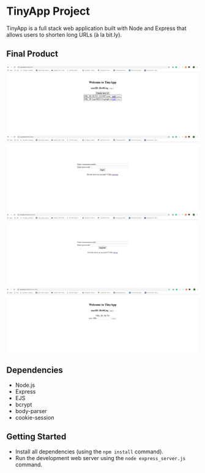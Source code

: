 # TinyApp Project

TinyApp is a full stack web application built with Node and Express that allows users to shorten long URLs (à la bit.ly).

## Final Product

!["screenshot of urlspage"](https://github.com/XiaoyongXu/TinyApp/blob/master/docs/urls-page.png?raw=true)
!["screenshot of loginpage&quot"](https://github.com/XiaoyongXu/TinyApp/blob/master/docs/login-page.png?raw=true)
!["screenshot of registerpage"](https://github.com/XiaoyongXu/TinyApp/blob/master/docs/register-page.png?raw=true)
!["screenshot of urleditpage"](https://github.com/XiaoyongXu/TinyApp/blob/master/docs/edit-page.png?raw=true)


## Dependencies

- Node.js
- Express
- EJS
- bcrypt
- body-parser
- cookie-session

## Getting Started

- Install all dependencies (using the `npm install` command).
- Run the development web server using the `node express_server.js` command.
